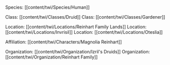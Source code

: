 Species: [[content/twi/Species/Human]]

Class: [[content/twi/Classes/Druid]]
Class: [[content/twi/Classes/Gardener]]

Location: [[content/twi/Locations/Reinhart Family Lands]]
Location: [[content/twi/Locations/Invrisil]]
Location: [[content/twi/Locations/Oteslia]]

Affiliation: [[content/twi/Characters/Magnolia Reinhart]]

Organization: [[content/twi/Organization/Izril's Druids]]
Organization: [[content/twi/Organization/Reinhart Family]]

